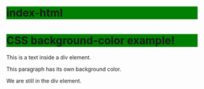 # index-html
<html>
<head>
<style>
h1 {
  background-color: green;
}

div {
  background-color: lightblue;
}

p {
  background-color: yellow;
}
</style>
</head>
<body>

<h1>CSS background-color example!</h1>
<div>
This is a text inside a div element.
<p>This paragraph has its own background color.</p>
We are still in the div element.
</div>

</body>
</html>
